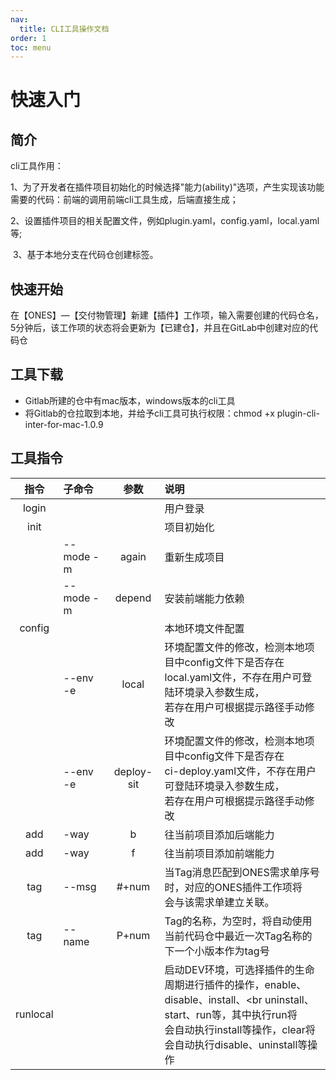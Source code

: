 ```yaml
---
nav:
  title: CLI工具操作文档
order: 1
toc: menu
---
```


# 快速入门



## 简介

cli工具作用：

​    1、为了开发者在插件项目初始化的时候选择"能力(ability)"选项，产生实现该功能需要的代码：前端的调用前端cli工具生成，后端直接生成；

​    2、设置插件项目的相关配置文件，例如plugin.yaml，config.yaml，local.yaml等;

​    3、基于本地分支在代码仓创建标签。



## 快速开始

​        在【ONES】—【交付物管理】新建【插件】工作项，输入需要创建的代码仓名，5分钟后，该工作项的状态将会更新为【已建仓】，并且在GitLab中创建对应的代码仓



## 工具下载

- Gitlab所建的仓中有mac版本，windows版本的cli工具
- 将Gitlab的仓拉取到本地，并给予cli工具可执行权限：chmod +x plugin-cli-inter-for-mac-1.0.9



## 工具指令

|   指令   | 子命令     |    参数    | 说明                                                         |
| :------: | :--------- | :--------: | :----------------------------------------------------------- |
|  login   |            |            | 用户登录                                                     |
|   init   |            |            | 项目初始化                                                   |
|          | --mode  -m |   again    | 重新生成项目                                                 |
|          | --mode  -m |   depend   | 安装前端能力依赖                                             |
|  config  |            |            | 本地环境文件配置                                             |
|          | --env -e   |   local    | 环境配置文件的修改，检测本地项目中config文件下是否存在<br />local.yaml文件，不存在用户可登陆环境录入参数生成，<br />若存在用户可根据提示路径手动修改 |
|          | --env -e   | deploy-sit | 环境配置文件的修改，检测本地项目中config文件下是否存在<br />ci-deploy.yaml文件，不存在用户可登陆环境录入参数生成，<br />若存在用户可根据提示路径手动修改 |
|   add    | -way       |     b      | 往当前项目添加后端能力                                       |
|   add    | -way       |     f      | 往当前项目添加前端能力                                       |
|   tag    | --msg      |   #+num    | 当Tag消息匹配到ONES需求单序号时，对应的ONES插件工作项将<br />会与该需求单建立关联。 |
|   tag    | --name     |   P+num    | Tag的名称，为空时，将自动使用当前代码仓中最近一次Tag名称的<br />下一个小版本作为tag号 |
| runlocal |            |            | 启动DEV环境，可选择插件的生命周期进行插件的操作，enable、<br />disable、install、<br uninstall、start、run等，其中执行run将<br />会自动执行install等操作，clear将会自动执行disable、uninstall等操作 |



